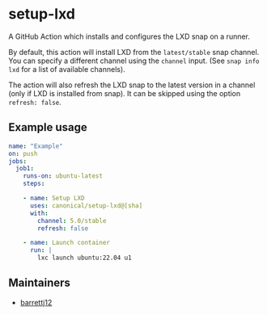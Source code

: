 # setup-lxd

A GitHub Action which installs and configures the LXD snap on a runner.

By default, this action will install LXD from the `latest/stable` snap channel. You can specify a different channel using the `channel` input. (See `snap info lxd` for a list of available channels).

The action will also refresh the LXD snap to the latest version in a channel
(only if LXD is installed from snap).
It can be skipped using the option `refresh: false`.

## Example usage

```yaml
name: "Example"
on: push
jobs:
  job1:
    runs-on: ubuntu-latest
    steps:

    - name: Setup LXD
      uses: canonical/setup-lxd@[sha]
      with:
        channel: 5.0/stable
        refresh: false

    - name: Launch container
      run: |
        lxc launch ubuntu:22.04 u1
```

## Maintainers

- [barrettj12](https://github.com/barrettj12)
